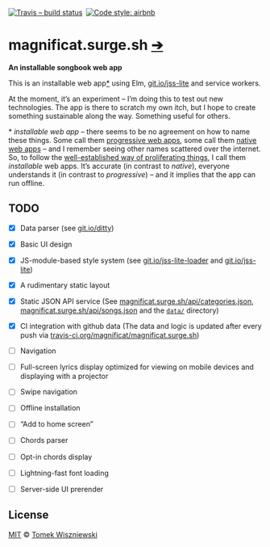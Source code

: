 [![Travis – build status
](https://img.shields.io/travis/magnificat/magnificat.surge.sh/master.svg?style=flat-square
)](https://travis-ci.org/magnificat/magnificat.surge.sh
) [![Code style: airbnb
](https://img.shields.io/badge/code%20style-airbnb-777777.svg?style=flat-square
)](https://github.com/airbnb/javascript
)


# magnificat.surge.sh [➔](https://magnificat.surge.sh)

**An installable songbook web app**

This is an installable web app[\*](#installable-web-app) using Elm, [git.io/jss-lite](git.io/jss-lite) and service workers.

At the moment, it’s an experiment – I’m doing this to test out new technologies. The app is there to scratch my own itch, but I hope to create something sustainable along the way. Something useful for others.

<a id="installable-web-app">\* *installable web app* – there seems to be no agreement on how to name these things. Some call them [progressive web apps](https://developers.google.com/web/progressive-web-apps), some call them [native web apps](https://blog.andyet.com/2015/01/22/native-web-apps/) – and I remember seeing other names scattered over the internet. So, to follow the [well-established way of proliferating things](https://imgs.xkcd.com/comics/standards.png), I call them *installable* web apps. It’s accurate (in contrast to *native*), everyone understands it (in contrast to *progressive*) – and it implies that the app can run offline.


## TODO

* [x] Data parser (see [git.io/ditty](https://git.io/ditty))
* [x] Basic UI design
* [x] JS-module-based style system (see [git.io/jss-lite-loader](https://git.io/jss-lite-loader) and [git.io/jss-lite](https://git.io/jss-lite))
* [x] A rudimentary static layout
* [x] Static JSON API service (See [magnificat.surge.sh/api/categories.json](https://magnificat.surge.sh/api/categories.json),  [magnificat.surge.sh/api/songs.json](https://magnificat.surge.sh/api/songs.json) and the [`data/`](./data) directory)
* [x] CI integration with github data (The data and logic is updated after every push via [travis-ci.org/magnificat/magnificat.surge.sh](https://travis-ci.org/magnificat/magnificat.surge.sh))
* [ ] Navigation
* [ ] Full-screen lyrics display optimized for viewing on mobile devices and displaying with a projector
* [ ] Swipe navigation
* [ ] Offline installation
* [ ] “Add to home screen”
* [ ] Chords parser
* [ ] Opt-in chords display
* [ ] Lightning-fast font loading
* [ ] Server-side UI prerender


## License

[MIT](./License.md) © [Tomek Wiszniewski](https://github.com/tomekwi)
